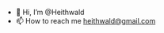 - 👋 Hi, I’m @Heithwald
- 📫 How to reach me heithwald@gmail.com

<!---
Heithwald/Heithwald is a ✨ special ✨ repository because its `README.md` (this file) appears on your GitHub profile.
You can click the Preview link to take a look at your changes.
--->
